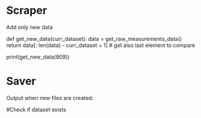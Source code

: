 # Scraper 

Add only new data

def get_new_data(curr_dataset):
    data = get_raw_measurements_data()
    return data[: len(data) - curr_dataset + 1]  # get also last element to compare

print(get_new_data(909))

# Saver

Output when new files are created:

#Check if dataset exists